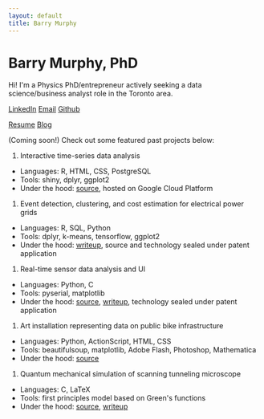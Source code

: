 ```yaml
---
layout: default
title: Barry Murphy
---
```


# Barry Murphy, PhD

Hi! I'm a Physics PhD/entrepreneur actively seeking a data science/business analyst role in the Toronto area.

[LinkedIn](https://www.linkedin.com/in/barryemurphy)
[Email](mailto:barryemurphy3@gmail.com)
[Github](https://github.com/baztastic)

[Resume](resume)
[Blog](blog)

(Coming soon!)
Check out some featured past projects below:

  1. Interactive time-series data analysis
  * Languages: R, HTML, CSS, PostgreSQL
  * Tools: shiny, dplyr, ggplot2
  * Under the hood: [source](https://github.com/baztastic/trafodata), hosted on Google Cloud Platform
  1. Event detection, clustering, and cost estimation for electrical power grids
  * Languages: R, SQL, Python
  * Tools: dplyr, k-means, tensorflow, ggplot2
  * Under the hood: [writeup](https://baztastic.github.io/nilm), source and technology sealed under patent application
  1. Real-time sensor data analysis and UI
  * Languages: Python, C
  * Tools: pyserial, matplotlib
  * Under the hood: [source](https://github.com/baztastic/vreader), [writeup](https://baztastic.github.io/vreader), technology sealed under patent application
  1. Art installation representing data on public bike infrastructure
  * Languages: Python, ActionScript, HTML, CSS
  * Tools: beautifulsoup, matplotlib, Adobe Flash, Photoshop, Mathematica
  * Under the hood: [source](https://github.com/baztastic/dublinbikes)
  1. Quantum mechanical simulation of scanning tunneling microscope
  * Languages: C, LaTeX
  * Tools: first principles model based on Green's functions
  * Under the hood: [source](https://github.com/baztastic/stm), [writeup](https://baztastic.github.io/stm)